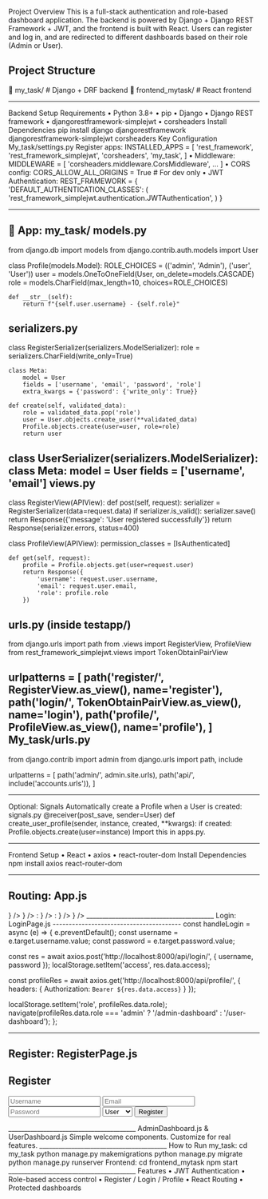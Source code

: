 Project Overview
This is a full-stack authentication and role-based dashboard application. The backend is powered by Django + Django REST Framework + JWT, and the frontend is built with React. Users can register and log in, and are redirected to different dashboards based on their role (Admin or User).

Project Structure
-------------------------------------------
📁 my_task/          # Django + DRF backend
📁 frontend_mytask/         # React frontend
________________________________________
 Backend Setup
 Requirements
•	Python 3.8+
•	pip
•	Django
•	Django REST framework
•	djangorestframework-simplejwt
•	corsheaders
Install Dependencies
pip install django djangorestframework djangorestframework-simplejwt corsheaders
 Key Configuration
My_task/settings.py
Register apps:
INSTALLED_APPS = [
    'rest_framework',
    'rest_framework_simplejwt',
    'corsheaders',
    'my_task',
]
•	Middleware:
MIDDLEWARE = [
    'corsheaders.middleware.CorsMiddleware',
    ...
]
•	CORS config:
CORS_ALLOW_ALL_ORIGINS = True  # For dev only
•	JWT Authentication:
REST_FRAMEWORK = {
    'DEFAULT_AUTHENTICATION_CLASSES': (
        'rest_framework_simplejwt.authentication.JWTAuthentication',
    )
}
________________________________________
🧩 App: my_task/
models.py
-------------------
from django.db import models
from django.contrib.auth.models import User

class Profile(models.Model):
    ROLE_CHOICES = (('admin', 'Admin'), ('user', 'User'))
    user = models.OneToOneField(User, on_delete=models.CASCADE)
    role = models.CharField(max_length=10, choices=ROLE_CHOICES)

    def __str__(self):
        return f"{self.user.username} - {self.role}"
serializers.py
--------------------
class RegisterSerializer(serializers.ModelSerializer):
    role = serializers.CharField(write_only=True)

    class Meta:
        model = User
        fields = ['username', 'email', 'password', 'role']
        extra_kwargs = {'password': {'write_only': True}}

    def create(self, validated_data):
        role = validated_data.pop('role')
        user = User.objects.create_user(**validated_data)
        Profile.objects.create(user=user, role=role)
        return user

class UserSerializer(serializers.ModelSerializer):
    class Meta:
        model = User
        fields = ['username', 'email']
views.py
--------------
class RegisterView(APIView):
    def post(self, request):
        serializer = RegisterSerializer(data=request.data)
        if serializer.is_valid():
            serializer.save()
            return Response({'message': 'User registered successfully'})
        return Response(serializer.errors, status=400)

class ProfileView(APIView):
    permission_classes = [IsAuthenticated]

    def get(self, request):
        profile = Profile.objects.get(user=request.user)
        return Response({
            'username': request.user.username,
            'email': request.user.email,
            'role': profile.role
        })
urls.py (inside testapp/)
----------------------------------
from django.urls import path
from .views import RegisterView, ProfileView
from rest_framework_simplejwt.views import TokenObtainPairView

urlpatterns = [
    path('register/', RegisterView.as_view(), name='register'),
    path('login/', TokenObtainPairView.as_view(), name='login'),
    path('profile/', ProfileView.as_view(), name='profile'),
]
My_task/urls.py
-----------------------------
from django.contrib import admin
from django.urls import path, include

urlpatterns = [
    path('admin/', admin.site.urls),
    path('api/', include('accounts.urls')),
]
________________________________________
Optional: Signals
Automatically create a Profile when a User is created:
signals.py
@receiver(post_save, sender=User)
def create_user_profile(sender, instance, created, **kwargs):
    if created:
        Profile.objects.create(user=instance)
Import this in apps.py.
________________________________________
Frontend Setup
•	React
•	axios
•	react-router-dom
 Install Dependencies
npm install axios react-router-dom
________________________________________
Routing: App.js
----------------------------
<Router>
  <Routes>
    <Route path="/login" element={<LoginPage />} />
    <Route path="/register" element={<RegisterPage />} />
    <Route path="/admin-dashboard" element={role === 'admin' ? <AdminDashboard /> : <Navigate to="/login" />} />
    <Route path="/user-dashboard" element={role === 'user' ? <UserDashboard /> : <Navigate to="/login" />} />
    <Route path="*" element={<Navigate to="/login" />} />
  </Routes>
</Router>
________________________________________
 Login: LoginPage.js
----------------------------------------
const handleLogin = async (e) => {
  e.preventDefault();
  const username = e.target.username.value;
  const password = e.target.password.value;

  const res = await axios.post('http://localhost:8000/api/login/', { username, password });
  localStorage.setItem('access', res.data.access);

  const profileRes = await axios.get('http://localhost:8000/api/profile/', {
    headers: { Authorization: `Bearer ${res.data.access}` }
  });

  localStorage.setItem('role', profileRes.data.role);
  navigate(profileRes.data.role === 'admin' ? '/admin-dashboard' : '/user-dashboard');
};
________________________________________
 Register: RegisterPage.js
--------------------------------------------
<form onSubmit={handleSubmit}>
  <h2>Register</h2>
  <input name="username" onChange={handleChange} placeholder="Username" />
  <input name="email" onChange={handleChange} placeholder="Email" />
  <input name="password" type="password" onChange={handleChange} placeholder="Password" />
  <select name="role" onChange={handleChange}>
    <option value="user">User</option>
    <option value="admin">Admin</option>
  </select>
  <button type="submit">Register</button>
</form>
________________________________________
AdminDashboard.js & UserDashboard.js
Simple welcome components. Customize for real features.
________________________________________
 How to Run
my_task:
cd my_task
python manage.py makemigrations
python manage.py migrate
python manage.py runserver
Frontend:
cd frontend_mytask
npm start
________________________________________
 Features
•	 JWT Authentication
•	 Role-based access control
•	 Register / Login / Profile
•	React Routing
•	 Protected dashboards

